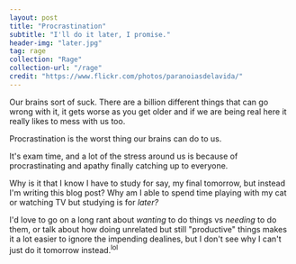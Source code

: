 ```yaml
---
layout: post
title: "Procrastination"
subtitle: "I'll do it later, I promise."
header-img: "later.jpg"
tag: rage
collection: "Rage"
collection-url: "/rage"
credit: "https://www.flickr.com/photos/paranoiasdelavida/"
---
```


Our brains sort of suck. There are a billion different things that can go wrong with it, it gets worse as you get older and if we are being real here it really likes to mess with us too.

Procrastination is the worst thing our brains can do to us. 

It's exam time, and a lot of the stress around us is because of procrastinating and apathy finally catching up to everyone. 

Why is it that I know I have to study for say, my final tomorrow, but instead I'm writing this blog post? Why am I able to spend time playing with my cat or watching TV but studying is for *later?*

I'd love to go on a long rant about *wanting* to do things vs *needing* to do them, or talk about how doing unrelated but still "productive" things makes it a lot easier to ignore the impending dealines, but I don't see why I can't just do it tomorrow instead.<sup>lol</sup>
